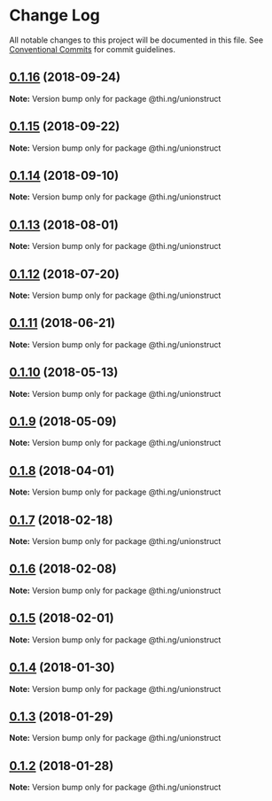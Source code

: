 # Change Log

All notable changes to this project will be documented in this file.
See [Conventional Commits](https://conventionalcommits.org) for commit guidelines.

<a name="0.1.16"></a>
## [0.1.16](https://github.com/thi-ng/umbrella/compare/@thi.ng/unionstruct@0.1.15...@thi.ng/unionstruct@0.1.16) (2018-09-24)

**Note:** Version bump only for package @thi.ng/unionstruct





<a name="0.1.15"></a>
## [0.1.15](https://github.com/thi-ng/umbrella/compare/@thi.ng/unionstruct@0.1.14...@thi.ng/unionstruct@0.1.15) (2018-09-22)

**Note:** Version bump only for package @thi.ng/unionstruct





<a name="0.1.14"></a>
## [0.1.14](https://github.com/thi-ng/umbrella/compare/@thi.ng/unionstruct@0.1.13...@thi.ng/unionstruct@0.1.14) (2018-09-10)

**Note:** Version bump only for package @thi.ng/unionstruct





<a name="0.1.13"></a>
## [0.1.13](https://github.com/thi-ng/umbrella/compare/@thi.ng/unionstruct@0.1.12...@thi.ng/unionstruct@0.1.13) (2018-08-01)




**Note:** Version bump only for package @thi.ng/unionstruct

<a name="0.1.12"></a>
## [0.1.12](https://github.com/thi-ng/umbrella/compare/@thi.ng/unionstruct@0.1.11...@thi.ng/unionstruct@0.1.12) (2018-07-20)




**Note:** Version bump only for package @thi.ng/unionstruct

<a name="0.1.11"></a>
## [0.1.11](https://github.com/thi-ng/umbrella/compare/@thi.ng/unionstruct@0.1.10...@thi.ng/unionstruct@0.1.11) (2018-06-21)




**Note:** Version bump only for package @thi.ng/unionstruct

<a name="0.1.10"></a>
## [0.1.10](https://github.com/thi-ng/umbrella/compare/@thi.ng/unionstruct@0.1.9...@thi.ng/unionstruct@0.1.10) (2018-05-13)




**Note:** Version bump only for package @thi.ng/unionstruct

<a name="0.1.9"></a>
## [0.1.9](https://github.com/thi-ng/umbrella/compare/@thi.ng/unionstruct@0.1.8...@thi.ng/unionstruct@0.1.9) (2018-05-09)




**Note:** Version bump only for package @thi.ng/unionstruct

<a name="0.1.8"></a>
## [0.1.8](https://github.com/thi-ng/umbrella/compare/@thi.ng/unionstruct@0.1.7...@thi.ng/unionstruct@0.1.8) (2018-04-01)




**Note:** Version bump only for package @thi.ng/unionstruct

<a name="0.1.7"></a>
## [0.1.7](https://github.com/thi-ng/umbrella/compare/@thi.ng/unionstruct@0.1.6...@thi.ng/unionstruct@0.1.7) (2018-02-18)




**Note:** Version bump only for package @thi.ng/unionstruct

<a name="0.1.6"></a>
## [0.1.6](https://github.com/thi-ng/umbrella/compare/@thi.ng/unionstruct@0.1.5...@thi.ng/unionstruct@0.1.6) (2018-02-08)




**Note:** Version bump only for package @thi.ng/unionstruct

<a name="0.1.5"></a>
## [0.1.5](https://github.com/thi-ng/umbrella/compare/@thi.ng/unionstruct@0.1.4...@thi.ng/unionstruct@0.1.5) (2018-02-01)




**Note:** Version bump only for package @thi.ng/unionstruct

<a name="0.1.4"></a>
## [0.1.4](https://github.com/thi-ng/umbrella/compare/@thi.ng/unionstruct@0.1.3...@thi.ng/unionstruct@0.1.4) (2018-01-30)




**Note:** Version bump only for package @thi.ng/unionstruct

<a name="0.1.3"></a>
## [0.1.3](https://github.com/thi-ng/umbrella/compare/@thi.ng/unionstruct@0.1.2...@thi.ng/unionstruct@0.1.3) (2018-01-29)




**Note:** Version bump only for package @thi.ng/unionstruct

<a name="0.1.2"></a>
## [0.1.2](https://github.com/thi-ng/umbrella/compare/@thi.ng/unionstruct@0.1.1...@thi.ng/unionstruct@0.1.2) (2018-01-28)




**Note:** Version bump only for package @thi.ng/unionstruct
